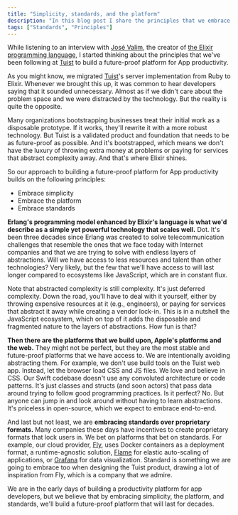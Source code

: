 ```yaml
---
title: "Simplicity, standards, and the platform"
description: "In this blog post I share the principles that we embrace at Tuist to build a future-proof productivity platform for app developers."
tags: ["Standards", "Principles"]
---
```


While listening to an interview with [José Valim](https://www.youtube.com/watch?v=KIrLxaM_ipk),
the creator of [the Elixir programming language](https://elixir-lang.org/),
I started thinking about the principles that we've been following at [Tuist](https://tuist.io) to build a future-proof platform for App productivity.

As you might know,
we migrated [Tuist](https://tuist.io)'s server implementation from Ruby to Elixir.
Whenever we brought this up,
it was common to hear developers saying that it sounded unnecessary.
Almost as if we didn't care about the problem space and we were distracted by the technology.
But the reality is quite the opposite.

Many organizations bootstrapping businesses treat their initial work as a disposable prototype.
If it works, they'll rewrite it with a more robust technology.
But Tuist is a validated product and foundation that needs to be as future-proof as possible.
And it's bootstrapped, which means we don't have the luxury of throwing extra money at problems or paying for services that abstract complexity away.
And that's where Elixir shines.

So our approach to building a future-proof platform for App productivity builds on the following principles:

- Embrace simplicity
- Embrace the platform
- Embrace standards

**Erlang's programming model enhanced by Elixir's language is what we'd describe as a simple yet powerful technology that scales well.** Dot. It's been three decades since Erlang was created to solve telecommunication challenges that resemble the ones that we face today with Internet companies and that we are trying to solve with endless layers of abstractions. Will we have access to less resources and talent than other technologies? Very likely, but the few that we'll have access to will last longer compared to ecosystems like JavaScript, which are in constant flux.

Note that abstracted complexity is still complexity.
It's just deferred complexity.
Down the road, you'll have to deal with it yourself,
either by throwing expensive resources at it (e.g., engineers),
or paying for services that abstract it away while creating a vendor lock-in.
This is in a nutshell the JavaScript ecosystem,
which on top of it adds the disposable and fragmented nature to the layers of abstractions.
How fun is that?

**Then there are the platforms that we build upon,
Apple's platforms and the web.**
They might not be perfect,
but they are the most stable and future-proof platforms that we have access to.
We are intentionally avoiding abstracting them.
For example,
we don't use build tools on the Tuist web app.
Instead, let the browser load CSS and JS files.
We love and believe in CSS.
Our Swift codebase doesn't use any convoluted architecture or code patterns.
It's just classes and structs (and soon actors) that pass data around trying to follow good programming practices.
Is it perfect? No.
But anyone can jump in and look around without having to learn abstractions.
It's priceless in open-source,
which we expect to embrace end-to-end.

And last but not least,
we are **embracing standards over proprietary formats.**
Many companies these days have incentives to create proprietary formats that lock users in.
We bet on platforms that bet on standards.
For example,
our cloud provider, [Fly](https://fly.io/),
uses Docker containers as a deployment format,
a runtime-agnostic solution, [Flame](https://fly.io/blog/rethinking-serverless-with-flame/) for elastic auto-scaling of applications,
or [Grafana](https://fly.io/docs/metrics-and-logs/metrics/#managed-grafana) for data visualization.
Standard is something we are going to embrace too when designing the Tuist product,
drawing a lot of inspiration from Fly, which is a company that we admire.

We are in the early days of building a productivity platform for app developers,
but we believe that by embracing simplicity, the platform, and standards,
we'll build a future-proof platform that will last for decades.
